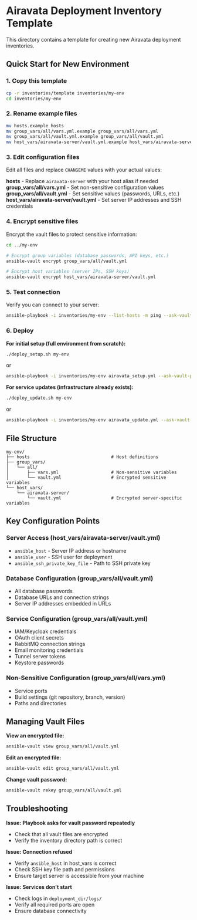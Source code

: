 # Airavata Deployment Inventory Template

This directory contains a template for creating new Airavata deployment inventories.

## Quick Start for New Environment

### 1. Copy this template

```bash
cp -r inventories/template inventories/my-env
cd inventories/my-env
```

### 2. Rename example files

```bash
mv hosts.example hosts
mv group_vars/all/vars.yml.example group_vars/all/vars.yml
mv group_vars/all/vault.yml.example group_vars/all/vault.yml
mv host_vars/airavata-server/vault.yml.example host_vars/airavata-server/vault.yml
```

### 3. Edit configuration files

Edit all files and replace `CHANGEME` values with your actual values:

**hosts** - Replace `airavata-server` with your host alias if needed
**group_vars/all/vars.yml** - Set non-sensitive configuration values
**group_vars/all/vault.yml** - Set sensitive values (passwords, URLs, etc.)
**host_vars/airavata-server/vault.yml** - Set server IP addresses and SSH credentials

### 4. Encrypt sensitive files

Encrypt the vault files to protect sensitive information:

```bash
cd ../my-env

# Encrypt group variables (database passwords, API keys, etc.)
ansible-vault encrypt group_vars/all/vault.yml

# Encrypt host variables (server IPs, SSH keys)
ansible-vault encrypt host_vars/airavata-server/vault.yml
```

### 5. Test connection

Verify you can connect to your server:

```bash
ansible-playbook -i inventories/my-env --list-hosts -m ping --ask-vault-pass
```

### 6. Deploy

**For initial setup (full environment from scratch):**
```bash
./deploy_setup.sh my-env
```

or

```bash
ansible-playbook -i inventories/my-env airavata_setup.yml --ask-vault-pass
```

**For service updates (infrastructure already exists):**
```bash
./deploy_update.sh my-env
```

or

```bash
ansible-playbook -i inventories/my-env airavata_update.yml --ask-vault-pass
```

## File Structure

```
my-env/
├── hosts                               # Host definitions
├── group_vars/
│   └── all/
│       ├── vars.yml                    # Non-sensitive variables
│       └── vault.yml                   # Encrypted sensitive variables
└── host_vars/
    └── airavata-server/
        └── vault.yml                   # Encrypted server-specific variables
```

## Key Configuration Points

### Server Access (host_vars/airavata-server/vault.yml)
- `ansible_host` - Server IP address or hostname
- `ansible_user` - SSH user for deployment
- `ansible_ssh_private_key_file` - Path to SSH private key

### Database Configuration (group_vars/all/vault.yml)
- All database passwords
- Database URLs and connection strings
- Server IP addresses embedded in URLs

### Service Configuration (group_vars/all/vault.yml)
- IAM/Keycloak credentials
- OAuth client secrets
- RabbitMQ connection strings
- Email monitoring credentials
- Tunnel server tokens
- Keystore passwords

### Non-Sensitive Configuration (group_vars/all/vars.yml)
- Service ports
- Build settings (git repository, branch, version)
- Paths and directories

## Managing Vault Files

**View an encrypted file:**
```bash
ansible-vault view group_vars/all/vault.yml
```

**Edit an encrypted file:**
```bash
ansible-vault edit group_vars/all/vault.yml
```

**Change vault password:**
```bash
ansible-vault rekey group_vars/all/vault.yml
```

## Troubleshooting

**Issue: Playbook asks for vault password repeatedly**
- Check that all vault files are encrypted
- Verify the inventory directory path is correct

**Issue: Connection refused**
- Verify `ansible_host` in host_vars is correct
- Check SSH key file path and permissions
- Ensure target server is accessible from your machine

**Issue: Services don't start**
- Check logs in `deployment_dir/logs/`
- Verify all required ports are open
- Ensure database connectivity